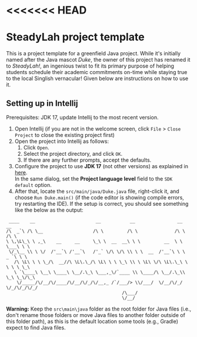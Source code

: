 <<<<<<< HEAD
=======
# SteadyLah project template

This is a project template for a greenfield Java project.
While it's initially named after the Java mascot _Duke_, the owner of this project has renamed it to _SteadyLah!_,
an ingenious twist to fit its primary purpose of helping students schedule their academic commitments on-time
while staying true to the local Singlish vernacular! Given below are instructions on how to use it.

## Setting up in Intellij

Prerequisites: JDK 17, update Intellij to the most recent version.

1. Open Intellij (if you are not in the welcome screen, click `File` > `Close Project` to close the existing project first)
1. Open the project into Intellij as follows:
   1. Click `Open`.
   1. Select the project directory, and click `OK`.
   1. If there are any further prompts, accept the defaults.
1. Configure the project to use **JDK 17** (not other versions) as explained in [here](https://www.jetbrains.com/help/idea/sdk.html#set-up-jdk).<br>
   In the same dialog, set the **Project language level** field to the `SDK default` option.
1. After that, locate the `src/main/java/Duke.java` file, right-click it, and choose `Run Duke.main()` (if the code editor is showing compile errors, try restarting the IDE). If the setup is correct, you should see something like the below as the output:
```plaintext
 ____    __                       __           __                __      __     
/\  _`\ /\ \__                   /\ \         /\ \              /\ \    /\ \    
\ \,\L\_\ \ ,_\    __     __     \_\ \  __  __\ \ \         __  \ \ \___\ \ \   
 \/_\__ \\ \ \/  /'__`\ /'__`\   /'_` \/\ \/\ \\ \ \  __  /'__`\ \ \  _ `\ \ \  
   /\ \L\ \ \ \_/\  __//\ \L\.\_/\ \L\ \ \ \_\ \\ \ \L\ \/\ \L\.\_\ \ \ \ \ \_\ 
   \ `\____\ \__\ \____\ \__/.\_\ \___,_\/`____ \\ \____/\ \__/.\_\\ \_\ \_\/\_\
    \/_____/\/__/\/____/\/__/\/_/\/__,_ /`/___/> \\/___/  \/__/\/_/ \/_/\/_/\/_/
                                            /\___/                              
                                            \/__/             
```


**Warning:** Keep the `src\main\java` folder as the root folder for Java files (i.e., don't rename those folders or move Java files to another folder outside of this folder path), as this is the default location some tools (e.g., Gradle) expect to find Java files.
